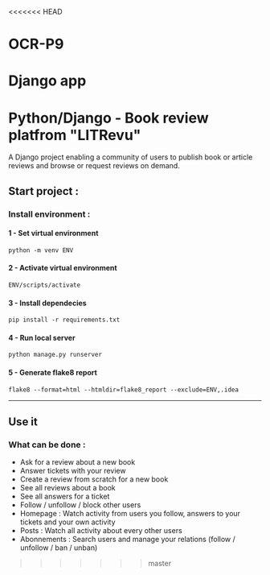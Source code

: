 <<<<<<< HEAD
# OCR-P9
Django app
=======
# Python/Django - Book review platfrom "LITRevu"


A Django project enabling a community of users to publish book or article reviews and browse or request reviews on demand.


## Start project :

### Install environment :

#### 1 - Set virtual environment

`python -m venv ENV`

#### 2 - Activate virtual environment

`ENV/scripts/activate`

#### 3 - Install dependecies

`pip install -r requirements.txt`

#### 4 - Run local server

`python manage.py runserver`

#### 5 - Generate flake8 report

`flake8 --format=html --htmldir=flake8_report --exclude=ENV,.idea`

***

## Use it
### What can be done :

- Ask for a review about a new book
- Answer tickets with your review
- Create a review from scratch for a new book
- See all reviews about a book
- See all answers for a ticket
- Follow / unfollow / block other users
- Homepage : Watch activity from users you follow, answers to your tickets and your own activity
- Posts : Watch all activity about every other users
- Abonnements : Search users and manage your relations (follow / unfollow / ban / unban)

>>>>>>> master

